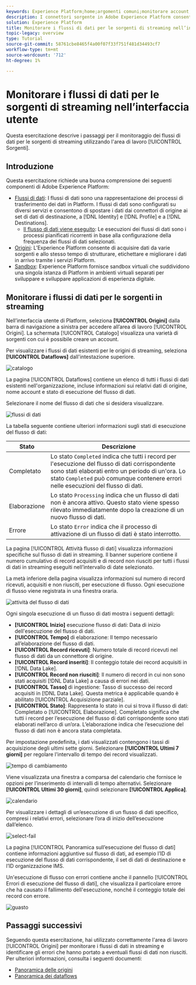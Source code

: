 ```yaml
---
keywords: Experience Platform;home;argomenti comuni;monitorare account;monitorare flussi di dati;flussi di dati
description: I connettori sorgente in Adobe Experience Platform consentono di acquisire dati provenienti dall’esterno su base pianificata. Questa esercitazione fornisce passaggi per il monitoraggio dei flussi di dati in streaming dall'area di lavoro Origini.
solution: Experience Platform
title: Monitorare i flussi di dati per le sorgenti di streaming nell’interfaccia utente
topic-legacy: overview
type: Tutorial
source-git-commit: 58761cbe8465f4a00f07f33f751f481d34493cf7
workflow-type: tm+mt
source-wordcount: '712'
ht-degree: 1%

---
```



# Monitorare i flussi di dati per le sorgenti di streaming nell’interfaccia utente

Questa esercitazione descrive i passaggi per il monitoraggio dei flussi di dati per le sorgenti di streaming utilizzando l&#39;area di lavoro [!UICONTROL Sorgenti].

## Introduzione

Questa esercitazione richiede una buona comprensione dei seguenti componenti di Adobe Experience Platform:

* [Flussi di dati](../../../dataflows/home.md): I flussi di dati sono una rappresentazione dei processi di trasferimento dei dati in Platform. I flussi di dati sono configurati su diversi servizi e consentono di spostare i dati dai connettori di origine ai set di dati di destinazione, a [!DNL Identity] e [!DNL Profile] e a [!DNL Destinations].
   * [Il flusso di dati viene eseguito](../../notifications.md): Le esecuzioni dei flussi di dati sono i processi pianificati ricorrenti in base alla configurazione della frequenza dei flussi di dati selezionati.
* [Origini](../../home.md): L’Experience Platform consente di acquisire dati da varie sorgenti e allo stesso tempo di strutturare, etichettare e migliorare i dati in arrivo tramite i servizi Platform.
* [Sandbox](../../../sandboxes/home.md): Experience Platform fornisce sandbox virtuali che suddividono una singola istanza di Platform in ambienti virtuali separati per sviluppare e sviluppare applicazioni di esperienza digitale.

## Monitorare i flussi di dati per le sorgenti in streaming

Nell’interfaccia utente di Platform, seleziona **[!UICONTROL Origini]** dalla barra di navigazione a sinistra per accedere all’area di lavoro [!UICONTROL Origini]. La schermata [!UICONTROL Catalogo] visualizza una varietà di sorgenti con cui è possibile creare un account.

Per visualizzare i flussi di dati esistenti per le origini di streaming, seleziona **[!UICONTROL Dataflows]** dall&#39;intestazione superiore.

![catalogo](../../images/tutorials/monitor-streaming/catalog.png)

La pagina [!UICONTROL Dataflows] contiene un elenco di tutti i flussi di dati esistenti nell&#39;organizzazione, incluse informazioni sui relativi dati di origine, nome account e stato di esecuzione del flusso di dati.

Selezionare il nome del flusso di dati che si desidera visualizzare.

![flussi di dati](../../images/tutorials/monitor-streaming/dataflows.png)

La tabella seguente contiene ulteriori informazioni sugli stati di esecuzione del flusso di dati:

| Stato | Descrizione |
| ------ | ----------- |
| Completato | Lo stato `Completed` indica che tutti i record per l&#39;esecuzione del flusso di dati corrispondente sono stati elaborati entro un periodo di un&#39;ora. Lo stato `Completed` può comunque contenere errori nelle esecuzioni del flusso di dati. |
| Elaborazione | Lo stato `Processing` indica che un flusso di dati non è ancora attivo. Questo stato viene spesso rilevato immediatamente dopo la creazione di un nuovo flusso di dati. |
| Errore | Lo stato `Error` indica che il processo di attivazione di un flusso di dati è stato interrotto. |

La pagina [!UICONTROL Attività flusso di dati] visualizza informazioni specifiche sul flusso di dati in streaming. Il banner superiore contiene il numero cumulativo di record acquisiti e di record non riusciti per tutti i flussi di dati in streaming eseguiti nell’intervallo di date selezionato.

La metà inferiore della pagina visualizza informazioni sul numero di record ricevuti, acquisiti e non riusciti, per esecuzione di flusso. Ogni esecuzione di flusso viene registrata in una finestra oraria.

![attività del flusso di dati](../../images/tutorials/monitor-streaming/dataflow-activity.png)

Ogni singola esecuzione di un flusso di dati mostra i seguenti dettagli:

* **[!UICONTROL Inizio]** esecuzione flusso di dati: Data di inizio dell&#39;esecuzione del flusso di dati.
* **[!UICONTROL Tempo]** di elaborazione: Il tempo necessario all’elaborazione del flusso di dati.
* **[!UICONTROL Record ricevuti]**: Numero totale di record ricevuti nel flusso di dati da un connettore di origine.
* **[!UICONTROL Record inseriti]**: Il conteggio totale dei record acquisiti in  [!DNL Data Lake].
* **[!UICONTROL Record non riusciti]**: Il numero di record in cui non sono stati acquisiti  [!DNL Data Lake] a causa di errori nei dati.
* **[!UICONTROL Tasso]** di ingestione: Tasso di successo dei record acquisiti in  [!DNL Data Lake]. Questa metrica è applicabile quando è abilitato [!UICONTROL Acquisizione parziale].
* **[!UICONTROL Stato]**: Rappresenta lo stato in cui si trova il flusso di dati: Completato   o  [!UICONTROL Elaborazione].  Completato significa che tutti i record per l’esecuzione del flusso di dati corrispondente sono stati elaborati nell’arco di un’ora.  L’elaborazione indica che l’esecuzione del flusso di dati non è ancora stata completata.

Per impostazione predefinita, i dati visualizzati contengono i tassi di acquisizione degli ultimi sette giorni. Selezionare **[!UICONTROL Ultimi 7 giorni]** per regolare l&#39;intervallo di tempo dei record visualizzati.

![tempo di cambiamento](../../images/tutorials/monitor-streaming/change-time.png)

Viene visualizzata una finestra a comparsa del calendario che fornisce le opzioni per l’inserimento di intervalli di tempo alternativi. Selezionare **[!UICONTROL Ultimi 30 giorni]**, quindi selezionare **[!UICONTROL Applica]**.

![calendario](../../images/tutorials/monitor-streaming/calendar.png)

Per visualizzare i dettagli di un’esecuzione di un flusso di dati specifico, compresi i relativi errori, selezionare l’ora di inizio dell’esecuzione dall’elenco.

![select-fail](../../images/tutorials/monitor-streaming/select-fail.png)

La pagina [!UICONTROL Panoramica sull’esecuzione del flusso di dati] contiene informazioni aggiuntive sul flusso di dati, ad esempio l’ID di esecuzione del flusso di dati corrispondente, il set di dati di destinazione e l’ID organizzazione IMS.

Un&#39;esecuzione di flusso con errori contiene anche il pannello [!UICONTROL Errori di esecuzione del flusso di dati], che visualizza il particolare errore che ha causato il fallimento dell&#39;esecuzione, nonché il conteggio totale dei record con errore.

![guasto](../../images/tutorials/monitor-streaming/failure.png)

## Passaggi successivi

Seguendo questa esercitazione, hai utilizzato correttamente l&#39;area di lavoro [!UICONTROL Origini] per monitorare i flussi di dati in streaming e identificare gli errori che hanno portato a eventuali flussi di dati non riusciti. Per ulteriori informazioni, consulta i seguenti documenti:

* [Panoramica delle origini](../../home.md)
* [Panoramica dei dataflows](../../../dataflows/home.md)